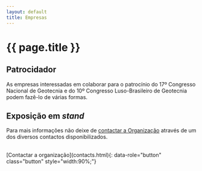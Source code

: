 ```yaml
---
layout: default
title: Empresas
---
```


# {{ page.title }}

## Patrocidador

As empresas interessadas em colaborar para o patrocínio do 17º Congresso Nacional de Geotecnia e do
10º Congresso Luso-Brasileiro de Geotecnia podem fazê-lo de várias formas.





## Exposição em *stand*

Para mais informações não deixe de [contactar a Organização](contacts.html) através de um dos diversos contactos
disponibilizados. 

<br>
[Contactar a organização](contacts.html){: data-role="button" class="button" style="width:90%;"}